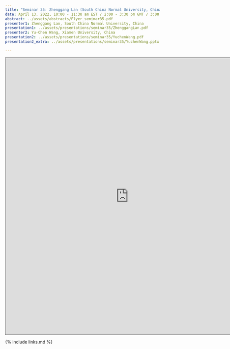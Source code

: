 ```yaml
---
title: "Seminar 35: Zhenggang Lan (South China Normal University, China) and Yu-Chen Wang (Xiamen University, China)"
date: April 13, 2022, 10:00 - 11:30 am EST / 2:00 - 3:30 pm GMT / 3:00 - 4:30 BST
abstract: ../assets/abstracts/Flyer_seminar35.pdf
presenter1: Zhenggang Lan, South China Normal University, China
presentation1: ../assets/presentations/seminar35/ZhenggangLan.pdf
presenter2: Yu-Chen Wang, Xiamen University, China
presentation2: ../assets/presentations/seminar35/YuchenWang.pdf
presentation2_extra: ../assets/presentations/seminar35/YuchenWang.pptx

---
```


<iframe src="https://ub.hosted.panopto.com/Panopto/Pages/Embed.aspx?id=a174bec7-435e-4d4c-9a8a-ae76010e75aa
&autoplay=false&offerviewer=true&showtitle=true&showbrand=true&captions=false&interactivity=all" height="900" width="800" 
style="border: 1px solid #464646;" allowfullscreen allow="autoplay"></iframe>


{% include links.md %}


